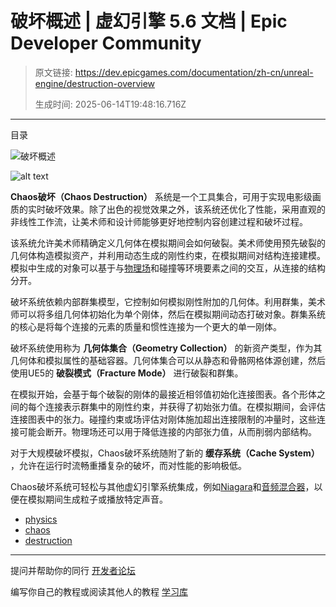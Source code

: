 # 破坏概述 | 虚幻引擎 5.6 文档 | Epic Developer Community

> 原文链接: https://dev.epicgames.com/documentation/zh-cn/unreal-engine/destruction-overview
> 
> 生成时间: 2025-06-14T19:48:16.716Z

---

目录

![破坏概述](https://dev.epicgames.com/community/api/documentation/image/a2fc041a-93cb-4211-9c89-77d75e2b2ddc?resizing_type=fill&width=1920&height=335)

![alt text](https://d1iv7db44yhgxn.cloudfront.net/documentation/images/82b5b8ae-b1ac-4884-a729-62edbade28bc/city-chaos-destruction-small.gif)

**Chaos破坏（Chaos Destruction）** 系统是一个工具集合，可用于实现电影级画质的实时破坏效果。除了出色的视觉效果之外，该系统还优化了性能，采用直观的非线性工作流，让美术师和设计师能够更好地控制内容创建过程和破坏过程。

该系统允许美术师精确定义几何体在模拟期间会如何破裂。美术师使用预先破裂的几何体构造模拟资产，并利用动态生成的刚性约束，在模拟期间对结构连接建模。模拟中生成的对象可以基于与[物理场](/documentation/zh-cn/unreal-engine/physics-fields-in-unreal-engine)和碰撞等环境要素之间的交互，从连接的结构分开。

破坏系统依赖内部群集模型，它控制如何模拟刚性附加的几何体。利用群集，美术师可以将多组几何体初始化为单个刚体，然后在模拟期间动态打破对象。群集系统的核心是将每个连接的元素的质量和惯性连接为一个更大的单一刚体。

破坏系统使用称为 **几何体集合（Geometry Collection）** 的新资产类型，作为其几何体和模拟属性的基础容器。几何体集合可以从静态和骨骼网格体源创建，然后使用UE5的 **破裂模式（Fracture Mode）** 进行破裂和群集。

在模拟开始，会基于每个破裂的刚体的最接近相邻值初始化连接图表。各个形体之间的每个连接表示群集中的刚性约束，并获得了初始张力值。在模拟期间，会评估连接图表中的张力。碰撞约束或场评估对刚体施加超出连接限制的冲量时，这些连接可能会断开。物理场还可以用于降低连接的内部张力值，从而削弱内部结构。

对于大规模破坏模拟，Chaos破坏系统随附了新的 **缓存系统（Cache System）** ，允许在运行时流畅重播复杂的破坏，而对性能的影响极低。

Chaos破坏系统可轻松与其他虚幻引擎系统集成，例如[Niagara](/documentation/zh-cn/unreal-engine/creating-visual-effects-in-niagara-for-unreal-engine)和[音频混合器](/documentation/zh-cn/unreal-engine/audio-engine-overview-in-unreal-engine)，以便在模拟期间生成粒子或播放特定声音。

-   [physics](https://dev.epicgames.com/community/search?query=physics)
-   [chaos](https://dev.epicgames.com/community/search?query=chaos)
-   [destruction](https://dev.epicgames.com/community/search?query=destruction)

* * *

提问并帮助你的同行 [开发者论坛](https://forums.unrealengine.com/categories?tag=unreal-engine)

编写你自己的教程或阅读其他人的教程 [学习库](https://dev.epicgames.com/community/unreal-engine/learning)